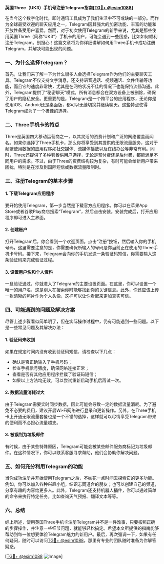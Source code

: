 **英国Three（UK3）手机号注册Telegram指南[[TG💪+ @esim1088](https://t.me/s/esim1088)]**

在当今这个数字化时代，即时通讯工具成为了我们生活中不可或缺的一部分。而作为全球最受欢迎的聊天应用之一，Telegram因其强大的加密功能、丰富的功能和开放性备受用户喜爱。然而，对于初次使用Telegram的新手来说，尤其是那些使用英国Three（简称“UK3”）手机卡的用户，可能会遇到一些困惑，比如如何顺利注册Telegram。别担心！这篇文章将为你详细讲解如何用Three手机卡成功注册Telegram，并解决可能出现的问题。

### 一、为什么选择Telegram？

首先，让我们来了解一下为什么很多人会选择Telegram作为他们的主要聊天工具。Telegram不仅支持文字消息，还支持语音通话、视频通话、文件传输等功能，而且它的速度非常快，尤其是在网络状况不佳的情况下也能保持流畅沟通。此外，Telegram提供了“秘密聊天”模式，所有消息都会在双方设备上被删除，确保了用户的隐私安全。更重要的是，Telegram是一个跨平台的应用程序，无论你是使用iOS、Android还是桌面版，都可以无缝切换并继续聊天。这些特点使得Telegram成为了一个极佳的选择。

### 二、Three手机卡的特点

Three是英国四大移动运营商之一，以其灵活的资费计划和广泛的网络覆盖而闻名。如果你选择了Three手机卡，那么你将享受到其提供的无限流量服务，这对于频繁使用数据的应用程序如社交媒体、流媒体播放以及在线办公等非常有利。同时，Three还提供了多种套餐供用户选择，无论是预付费还是后付费，都能满足不同用户的需求。不过，由于Three的资费结构较为复杂，有时可能会给新用户带来困扰，特别是在涉及到国际短信或数据流量限制时。

### 三、注册Telegram的基本步骤

#### 1. 下载Telegram应用程序
要开始使用Telegram，第一步当然是下载官方应用程序。你可以在苹果App Store或者谷歌Play商店搜索“Telegram”，然后点击安装。安装完成后，打开应用程序即可进入主界面。

#### 2. 创建账户
打开Telegram后，你会看到一个欢迎页面。点击“注册”按钮，然后输入你的手机号码。这里需要注意的是，你需要确保所输入的号码是你当前正在使用的Three手机卡号码。接下来，Telegram会向你的手机发送一条验证码短信，你需要输入这条验证码来完成验证过程。

#### 3. 设置用户名和个人资料
一旦验证通过，你就进入了Telegram的主要设置页面。在这里，你可以设置一个唯一的用户名，这是别人在搜索你时能够找到你的关键信息。此外，你还应该上传一张清晰的照片作为个人头像，这样可以让你看起来更加真实可信。

### 四、可能遇到的问题及解决方案

尽管上述步骤看似简单明了，但在实际操作过程中，仍有可能遇到一些问题。以下是一些常见问题及其解决办法：

#### 1. 验证码未收到
如果在规定时间内没有收到验证码短信，请检查以下几点：
- 确认是否正确输入了手机号码；
- 检查手机信号强度，确保网络连接正常；
- 查看是否有其他应用程序拦截了验证码短信；
- 如果以上方法均无效，可以尝试重新启动手机后再试一次。

#### 2. 数据流量消耗过大
由于Telegram需要实时同步数据，因此可能会导致一定的数据流量消耗。为了避免不必要的费用，建议开启Wi-Fi网络进行登录和更新操作。另外，在Three手机卡上开通无限流量套餐也是一个不错的选择，这样就可以尽情享受Telegram带来的便利而不必担心流量超支。

#### 3. 被误判为垃圾邮件
有时候，由于某些特殊原因，Telegram可能会被某些邮件服务商标记为垃圾邮件。在这种情况下，你可以联系客服寻求帮助，他们会协助你解决问题。

### 五、如何充分利用Telegram的功能

当你成功注册并开始使用Telegram之后，不妨花一点时间去探索它的更多功能。例如，你可以加入各种兴趣小组，结识志同道合的朋友；也可以创建自己的频道，分享有趣的内容给更多人。此外，Telegram还支持机器人插件，你可以通过简单的命令来执行特定任务，比如查询天气预报、翻译文本等等。

### 六、总结

综上所述，使用英国Three手机卡注册Telegram并不是一件难事，只要按照正确的步骤操作，并注意一些细节问题，就能够轻松搞定。希望本文所提供的指南能够帮助到每一位想要体验Telegram魅力的新用户。最后，再次强调一下，如果有任何疑问，随时可以访问[TG💪+ @esim1088](https://t.me/s/esim1088)，那里有专业的团队随时准备为你解答疑惑。

[[TG💪+ @esim1088](https://t.me/s/esim1088) ![Image](https://i.postimg.cc/4NQfJmqS/Snipaste-2025-05-13-00-14-12.png)]